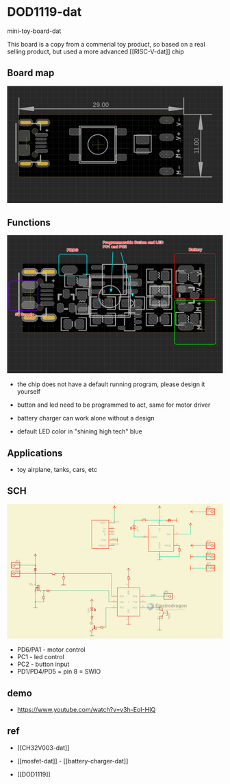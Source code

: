 
# DOD1119-dat 


mini-toy-board-dat

This board is a copy from a commerial toy product, so based on a real selling product, but used a more advanced [[RISC-V-dat]] chip



## Board map 

![](2024-08-25-18-15-59.png)

## Functions 

![](2024-11-18-17-39-20.png)


- the chip does not have a default running program, please design it yourself
- button and led need to be programmed to act, same for motor driver
- battery charger can work alone without a design

- default LED color in "shining high tech" blue 

## Applications 

- toy airplane, tanks, cars, etc


## SCH 

![](2023-10-26-15-43-28.png)

- PD6/PA1 - motor control 
- PC1 - led control 
- PC2 - button input 
- PD1/PD4/PD5 = pin 8 = SWIO 

## demo 

- https://www.youtube.com/watch?v=v3h-EoI-HIQ




## ref 

- [[CH32V003-dat]]

- [[mosfet-dat]] - [[battery-charger-dat]]

- [[DOD1119]]